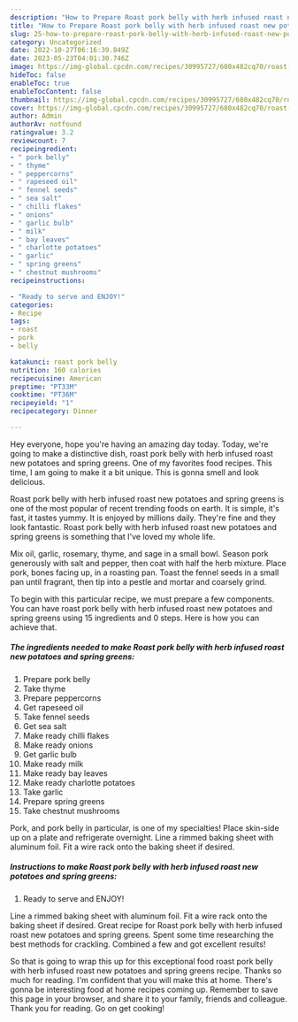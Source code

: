 ```yaml
---
description: "How to Prepare Roast pork belly with herb infused roast new potatoes and spring greens the Very Delicious}"
title: "How to Prepare Roast pork belly with herb infused roast new potatoes and spring greens the Very Delicious}"
slug: 25-how-to-prepare-roast-pork-belly-with-herb-infused-roast-new-potatoes-and-spring-greens-the-very-delicious
category: Uncategorized
date: 2022-10-27T06:16:39.849Z
date: 2023-05-23T04:01:30.746Z
image: https://img-global.cpcdn.com/recipes/30995727/680x482cq70/roast-pork-belly-with-herb-infused-roast-new-potatoes-and-spring-greens-recipe-main-photo.jpg
hideToc: false
enableToc: true
enableTocContent: false
thumbnail: https://img-global.cpcdn.com/recipes/30995727/680x482cq70/roast-pork-belly-with-herb-infused-roast-new-potatoes-and-spring-greens-recipe-main-photo.jpg
cover: https://img-global.cpcdn.com/recipes/30995727/680x482cq70/roast-pork-belly-with-herb-infused-roast-new-potatoes-and-spring-greens-recipe-main-photo.jpg
author: Admin
authorAv: notfound
ratingvalue: 3.2
reviewcount: 7
recipeingredient:
- " pork belly"
- " thyme"
- " peppercorns"
- " rapeseed oil"
- " fennel seeds"
- " sea salt"
- " chilli flakes"
- " onions"
- " garlic bulb"
- " milk"
- " bay leaves"
- " charlotte potatoes"
- " garlic"
- " spring greens"
- " chestnut mushrooms"
recipeinstructions:

- "Ready to serve and ENJOY!"
categories:
- Recipe
tags:
- roast
- pork
- belly

katakunci: roast pork belly 
nutrition: 160 calories
recipecuisine: American
preptime: "PT33M"
cooktime: "PT36M"
recipeyield: "1"
recipecategory: Dinner

---
```



Hey everyone, hope you're having an amazing day today. Today, we're going to make a distinctive dish, roast pork belly with herb infused roast new potatoes and spring greens. One of my favorites food recipes. This time, I am going to make it a bit unique. This is gonna smell and look delicious.

Roast pork belly with herb infused roast new potatoes and spring greens is one of the most popular of recent trending foods on earth. It is simple, it's fast, it tastes yummy. It is enjoyed by millions daily. They're fine and they look fantastic. Roast pork belly with herb infused roast new potatoes and spring greens is something that I've loved my whole life.

Mix oil, garlic, rosemary, thyme, and sage in a small bowl. Season pork generously with salt and pepper, then coat with half the herb mixture. Place pork, bones facing up, in a roasting pan. Toast the fennel seeds in a small pan until fragrant, then tip into a pestle and mortar and coarsely grind.


To begin with this particular recipe, we must prepare a few components. You can have roast pork belly with herb infused roast new potatoes and spring greens using 15 ingredients and 0 steps. Here is how you can achieve that.

<!--inarticleads1-->

##### The ingredients needed to make Roast pork belly with herb infused roast new potatoes and spring greens:

1. Prepare  pork belly
1. Take  thyme
1. Prepare  peppercorns
1. Get  rapeseed oil
1. Take  fennel seeds
1. Get  sea salt
1. Make ready  chilli flakes
1. Make ready  onions
1. Get  garlic bulb
1. Make ready  milk
1. Make ready  bay leaves
1. Make ready  charlotte potatoes
1. Take  garlic
1. Prepare  spring greens
1. Take  chestnut mushrooms


Pork, and pork belly in particular, is one of my specialties! Place skin-side up on a plate and refrigerate overnight. Line a rimmed baking sheet with aluminum foil. Fit a wire rack onto the baking sheet if desired. 

<!--inarticleads2-->

##### Instructions to make Roast pork belly with herb infused roast new potatoes and spring greens:


1. Ready to serve and ENJOY!

Line a rimmed baking sheet with aluminum foil. Fit a wire rack onto the baking sheet if desired. Great recipe for Roast pork belly with herb infused roast new potatoes and spring greens. Spent some time researching the best methods for crackling. Combined a few and got excellent results! 

So that is going to wrap this up for this exceptional food roast pork belly with herb infused roast new potatoes and spring greens recipe. Thanks so much for reading. I'm confident that you will make this at home. There's gonna be interesting food at home recipes coming up. Remember to save this page in your browser, and share it to your family, friends and colleague. Thank you for reading. Go on get cooking!
